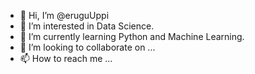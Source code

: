 - 👋 Hi, I’m @eruguUppi
- 👀 I’m interested in Data Science.
- 🌱 I’m currently learning Python and Machine Learning.
- 💞️ I’m looking to collaborate on ...
- 📫 How to reach me ...

<!---
eruguUppi/eruguUppi is a ✨ special ✨ repository because its `README.md` (this file) appears on your GitHub profile.
You can click the Preview link to take a look at your changes.
--->

